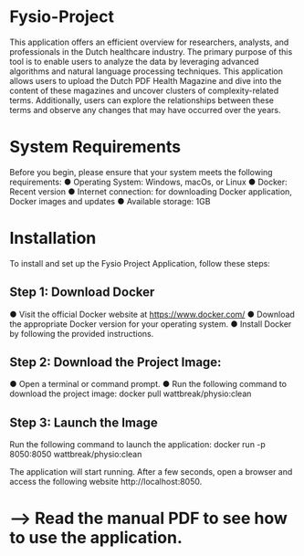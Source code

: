 # Fysio-Project
This application offers an efficient overview for researchers, analysts, and professionals in the Dutch healthcare industry. 
The primary purpose of this tool is to enable users to analyze the
data by leveraging advanced algorithms and natural language processing techniques.
This application allows users to upload the Dutch PDF Health Magazine and dive into the
content of these magazines and uncover clusters of complexity-related terms. Additionally,
users can explore the relationships between these terms and observe any changes that may have
occurred over the years.

# System Requirements
Before you begin, please ensure that your system meets the following requirements:
● Operating System: Windows, macOs, or Linux
● Docker: Recent version
● Internet connection: for downloading Docker application, Docker images and updates
● Available storage: 1GB

# Installation
To install and set up the Fysio Project Application, follow these steps:

## Step 1: Download Docker
● Visit the official Docker website at https://www.docker.com/
● Download the appropriate Docker version for your operating system.
● Install Docker by following the provided instructions.

## Step 2: Download the Project Image:
● Open a terminal or command prompt.
● Run the following command to download the project image:
docker pull wattbreak/physio:clean

## Step 3: Launch the Image
Run the following command to launch the application:
docker run -p 8050:8050 wattbreak/physio:clean

The application will start running. After a few seconds, open a browser and access the following website
http://localhost:8050.

# --> Read the manual PDF to see how to use the application. 
